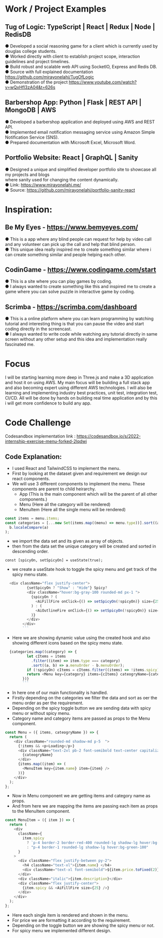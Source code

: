 # Work / Project Examples

## Tug of Logic: TypeScript | React | Redux | Node | RedisDB

● Developed a social reasoning game for a client which is currently used by douglas college students. <br/>
● Worked directly with client to establish project scope, interaction guidelines and project timelines.<br/>
● Build robust and scalable web API using SocketIO, Express and Redis DB.<br/>
● Source with full explained documentation https://github.com/mirayonelahi/TugOfLogic <br/>
● Demonstration of the project https://www.youtube.com/watch?v=wQxHfl3zA04&t=626s <br/>

## Barbershop App: Python | Flask | REST API | MongoDB | AWS

● Developed a barbershop application and deployed using AWS and REST API. <br/>
● Implemented email notification messaging service using Amazon Simple Notification Service (SNS). <br/>
● Prepared documentation with Microsoft Excel, Microsoft Word. <br/>

## Portfolio Website: React | GraphQL | Sanity

● Designed a unique and simplified developer portfolio site to showcase all my projects and blogs <br/>
where sanity used for changing the content dynamically. <br/>
● Link: https://www.mirayonelahi.me/ <br/>
● Source: https://github.com/mirayonelahi/portfolio-sanity-react

# Inspiration:

## Be My Eyes - https://www.bemyeyes.com/

● This is a app where any blind people can request for help by video call and any volunteer can pick up the call and help that blind person. <br/>
● This unique idea really inspired me to create something similar where i can create something similar and people helping each other. <br/>

## CodinGame - https://www.codingame.com/start

● This is a site where you can play games by coding. <br/>
● I always wanted to create something like this and inspired me to create a game where you can solve puzzle in interactive game by coding. <br/>

## Scrimba - https://scrimba.com/dashboard

● This is a online platform where you can learn programming by watching tutorial and interesting thing is that you can pause the video and start coding directly in the screencast. <br/>
● I always wanted to write code while watching any tutorial directly in same screen without any other setup and this idea and implementation really fascinated me. <br/>

# Focus

I will be starting learning more deep in Three.js and make a 3D application and host it on using AWS. My main focus will be building a full stack app and also becoming expert using different AWS technologies. I will also be learning and implementing industry best practices, unit test, integration test, CI/CD. All will be done by hands on building real time application and by this i will get more confidence to build any app.

# Code Challenge

Codesandbox implementation link : https://codesandbox.io/s/2022-internship-exercise-menu-forked-2lqdwi

## Code Explanation:

- I used React and TailwindCSS to implement the menu.
- First by looking at the dataset given and requirement we design our react components.
- We will use 3 different components to implement the menu. These components are parent to child heirarchy.
  - App (This is the main component which will be the parent of all other components.)
  - Menu (Here all the category will be rendered)
  - MenuItem (Here all the single menu will be rendered)

```js
const items = menu.items;
const categories = [...new Set(items.map((menu) => menu.type))].sort((a, b) =>
  b.localeCompare(a)
);
```

- we import the data set and its given as array of objects.
- then from the data set the unique category will be created and sorted in descending order.

`const [spicyOn, setSpicyOn] = useState(true);`

- we create a useState hook to toggle the spicy menu and get track of the spicy menu state.

````js
  <div className="flex justify-center">
          {setSpicyOn ? "Show" : "Hide"} Spicy?
          <div className="hover:bg-gray-100 rounded-md px-1 ">
            {spicyOn ? (
              <AiFillFire onClick={() => setSpicyOn(!spicyOn)} size={25} />
            ) : (
              <AiOutlineFire onClick={() => setSpicyOn(!spicyOn)} size={25} />
            )}
          </div>
        </div>
        ```
````

- Here we are showing dynamic value using the created hook and also showing different icons based on the spicy menu state.

````js
  {categories.map((category) => {
          let cItems = items
            .filter((item) => item.type === category)
            .sort((a, b) => a.menuOrder - b.menuOrder);
          if (!spicyOn) cItems = cItems.filter((items) => !items.spicy);
          return <Menu key={category} items={cItems} cateogryName={category}  />;
        })}
        ```
````

- In here one of our main functionality is handled.
- Firstly depending on the categories we filter the data and sort as oer the menu order as per the requirement.
- Depending on the spicy toggle button we are sending data with spicy menu or without spicy menu.
- Category name and category items are passed as props to the Menu component.

```js
const Menu = ({ items, cateogryName }) => {
  return (
    <div className="rounded-md shadow-md p-5  ">
      {!items && <p>Loading</p>}
      <div className="text-2xl pb-2 font-semibold text-center capitalize">
        {cateogryName}
      </div>
      {items.map((item) => (
        <MenuItem key={item.name} item={item} />
      ))}
    </div>
  );
};
```

- Now in Menu component we are getting items and category name as props.
- And from here we are mapping the items are passing each item as props to the MenuItem component.

```js
const MenuItem = ({ item }) => {
  return (
    <div
      className={
        item.spicy
          ? `p-4 border-2 border-red-400 rounded-lg shadow-lg hover:bg-red-100`
          : "p-4 border-1 rounded-lg shadow-lg hover:bg-green-100"
      }
    >
      <div className="flex justify-between py-2">
        <h4 className="text-xl">{item.name} </h4>
        <div className="text-xl font-semibold">${item.price.toFixed(2)}</div>
      </div>
      <div className="italic">{item.description}</div>
      <div className="flex justify-center">
        {item.spicy && <AiFillFire size={25} />}
      </div>
    </div>
  );
};
```

- Here each single item is rendered and shown in the menu.
- For price we are formatting it according to the requirement.
- Depending on the toggle button we are showing the spicy menu or not.
- For spicy menu we implemented different design.
